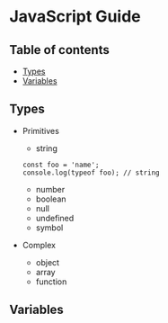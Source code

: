 # JavaScript Guide

## Table of contents
* [Types](#types)
* [Variables](#variables)

## Types
* Primitives
  * string
  ```
  const foo = 'name';
  console.log(typeof foo); // string
  ```
  * number
  * boolean
  * null
  * undefined
  * symbol

* Complex
  * object
  * array
  * function

## Variables